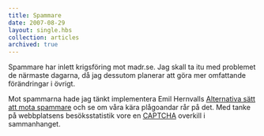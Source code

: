 ```yaml
---
title: Spammare
date: 2007-08-29
layout: single.hbs
collection: articles
archived: true
---
```

Spammare har inlett krigsföring mot madr.se. Jag skall ta itu med
problemet de närmaste dagarna, då jag dessutom planerar att göra mer
omfattande förändringar i övrigt.

Mot spammarna hade jag tänkt implementera Emil Hernvalls [Alternativa
sätt att mota spammare](http://blog.c0la.se/blog/72) och se om våra kära
plågoandar rår på det. Med tanke på webbplatsens besöksstatistik vore en
[CAPTCHA](http://en.wikipedia.org/wiki/Captcha) overkill i sammanhanget.